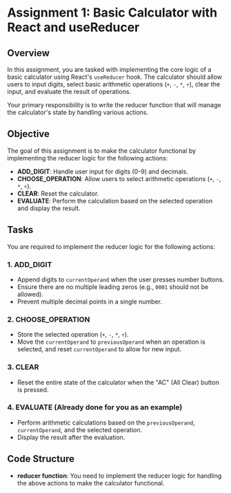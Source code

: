 # Assignment 1: Basic Calculator with React and useReducer

## Overview

In this assignment, you are tasked with implementing the core logic of a basic calculator using React's `useReducer` hook. The calculator should allow users to input digits, select basic arithmetic operations (`+`, `-`, `*`, `÷`), clear the input, and evaluate the result of operations.

Your primary responsibility is to write the reducer function that will manage the calculator's state by handling various actions.

## Objective

The goal of this assignment is to make the calculator functional by implementing the reducer logic for the following actions:

- **ADD_DIGIT**: Handle user input for digits (0-9) and decimals.
- **CHOOSE_OPERATION**: Allow users to select arithmetic operations (`+`, `-`, `*`, `÷`).
- **CLEAR**: Reset the calculator.
- **EVALUATE**: Perform the calculation based on the selected operation and display the result.

## Tasks

You are required to implement the reducer logic for the following actions:

### 1. ADD_DIGIT
   - Append digits to `currentOperand` when the user presses number buttons.
   - Ensure there are no multiple leading zeros (e.g., `0001` should not be allowed).
   - Prevent multiple decimal points in a single number.

### 2. CHOOSE_OPERATION
   - Store the selected operation (`+`, `-`, `*`, `÷`).
   - Move the `currentOperand` to `previousOperand` when an operation is selected, and reset `currentOperand` to allow for new input.

### 3. CLEAR
   - Reset the entire state of the calculator when the "AC" (All Clear) button is pressed.

### 4. EVALUATE (Already done for you as an example)
   - Perform arithmetic calculations based on the `previousOperand`, `currentOperand`, and the selected operation.
   - Display the result after the evaluation.

## Code Structure

- **reducer function**: You need to implement the reducer logic for handling the above actions to make the calculator functional.


